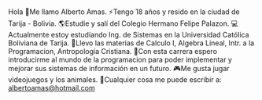 Hola
📌Me llamo Alberto Amas.
⚡Tengo 18 años y resido en la ciudad de Tarija - Bolivia.
🌎Estudie y salí del Colegio Hermano Felipe Palazon.
💻Actualmente estoy estudiando Ing. de Sistemas en la Universidad Católica Boliviana de Tarija.
🔎Llevo las materias de Calculo I, Algebra Lineal, Intr. a la Programacion, Antropología Cristiana.
🤖Con esta carrera espero introducirme al mundo de la programacion para poder implementar y mejorar sus sistemas de información en un futuro.
🎮Me gusta jugar videojuegos y los animales.
🍟Cualquier cosa me puede escribir a: albertoamas@hotmail.com
